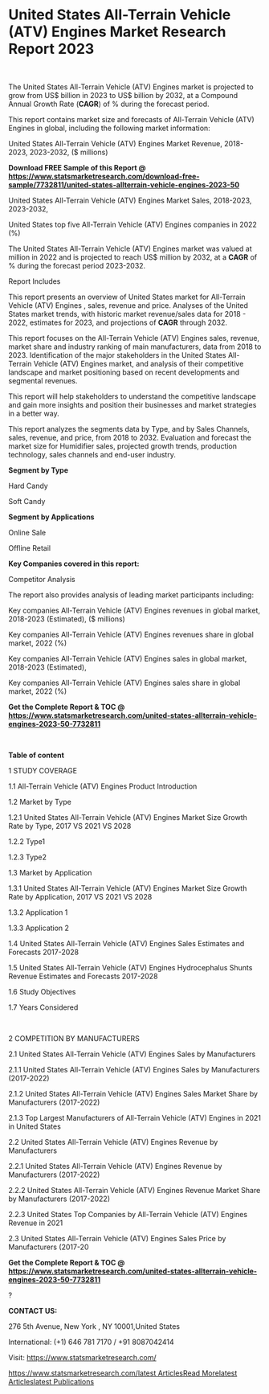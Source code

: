 <h1>United States All-Terrain Vehicle (ATV) Engines Market Research Report 2023</h1><br/><p>The United States All-Terrain Vehicle (ATV) Engines market is projected to grow from US$ billion in 2023 to US$ billion by 2032, at a Compound Annual Growth Rate (<strong>CAGR</strong>) of % during the forecast period.</p>
 
 
 
 <p>This report contains market size and forecasts of All-Terrain Vehicle (ATV) Engines in global, including the following market information:</p>
 
 
 
 <p>United States All-Terrain Vehicle (ATV) Engines Market Revenue, 2018-2023, 2023-2032, ($ millions)</p>
 
 
 
 <p><strong>Download FREE Sample of this Report @ <a href="https://www.statsmarketresearch.com/download-free-sample/7732811/united-states-allterrain-vehicle-engines-2023-50">https://www.statsmarketresearch.com/download-free-sample/7732811/united-states-allterrain-vehicle-engines-2023-50</a></strong></p>
 
 
 
 <p>United States All-Terrain Vehicle (ATV) Engines Market Sales, 2018-2023, 2023-2032,</p>
 
 
 
 <p>United States top five All-Terrain Vehicle (ATV) Engines companies in 2022 (%)</p>
 
 
 
 <p>The United States All-Terrain Vehicle (ATV) Engines market was valued at million in 2022 and is projected to reach US$ million by 2032, at a <strong>CAGR</strong> of % during the forecast period 2023-2032.</p>
 
 
 
 <p>Report Includes</p>
 
 
 
 <p>This report presents an overview of United States market for All-Terrain Vehicle (ATV) Engines , sales, revenue and price. Analyses of the United States market trends, with historic market revenue/sales data for 2018 - 2022, estimates for 2023, and projections of <strong>CAGR</strong> through 2032.</p>
 
 
 
 <p>This report focuses on the All-Terrain Vehicle (ATV) Engines sales, revenue, market share and industry ranking of main manufacturers, data from 2018 to 2023. Identification of the major stakeholders in the United States All-Terrain Vehicle (ATV) Engines market, and analysis of their competitive landscape and market positioning based on recent developments and segmental revenues.</p>
 
 
 
 <p>This report will help stakeholders to understand the competitive landscape and gain more insights and position their businesses and market strategies in a better way.</p>
 
 
 
 <p>This report analyzes the segments data by Type, and by Sales Channels, sales, revenue, and price, from 2018 to 2032. Evaluation and forecast the market size for Humidifier sales, projected growth trends, production technology, sales channels and end-user industry.</p>
 
 
 
 <p><strong>Segment by Type</strong></p>
 
 
 
 <p>Hard Candy</p>
 
 
 
 <p>Soft Candy</p>
 
 
 
 <p><strong>Segment <strong><strong>by Applications</strong></strong></strong></p>
 
 
 
 <p>Online Sale</p>
 
 
 
 <p>Offline Retail</p>
 
 
 
 <p><strong>Key Companies covered in this report:</strong></p>
 
 
 
 <p>Competitor Analysis</p>
 
 
 
 <p>The report also provides analysis of leading market participants including:</p>
 
 
 
 <p>Key companies All-Terrain Vehicle (ATV) Engines revenues in global market, 2018-2023 (Estimated), ($ millions)</p>
 
 
 
 <p>Key companies All-Terrain Vehicle (ATV) Engines revenues share in global market, 2022 (%)</p>
 
 
 
 <p>Key companies All-Terrain Vehicle (ATV) Engines sales in global market, 2018-2023 (Estimated),</p>
 
 
 
 <p>Key companies All-Terrain Vehicle (ATV) Engines sales share in global market, 2022 (%)</p>
 
 
 
 <div><b>Get the Complete Report & TOC @ <a href="https://www.statsmarketresearch.com/united-states-allterrain-vehicle-engines-2023-50-7732811">https://www.statsmarketresearch.com/united-states-allterrain-vehicle-engines-2023-50-7732811</a></b></div>
 
 
 
 <p><br />
 
 <b>Table of content</b></p>
 
 
 
 <p>1 STUDY COVERAGE<br />
 
 1.1 All-Terrain Vehicle (ATV) Engines Product Introduction<br />
 
 1.2 Market by Type<br />
 
 1.2.1 United States All-Terrain Vehicle (ATV) Engines Market Size Growth Rate by Type, 2017 VS 2021 VS 2028<br />
 
 1.2.2 Type1<br />
 
 1.2.3 Type2<br />
 
 1.3 Market by Application<br />
 
 1.3.1 United States All-Terrain Vehicle (ATV) Engines Market Size Growth Rate by Application, 2017 VS 2021 VS 2028<br />
 
 1.3.2 Application 1<br />
 
 1.3.3 Application 2<br />
 
 1.4 United States All-Terrain Vehicle (ATV) Engines Sales Estimates and Forecasts 2017-2028<br />
 
 1.5 United States All-Terrain Vehicle (ATV) Engines Hydrocephalus Shunts Revenue Estimates and Forecasts 2017-2028<br />
 
 1.6 Study Objectives<br />
 
 1.7 Years Considered<br />
 
 <br />
 
 2 COMPETITION BY MANUFACTURERS<br />
 
 2.1 United States All-Terrain Vehicle (ATV) Engines Sales by Manufacturers<br />
 
 2.1.1 United States All-Terrain Vehicle (ATV) Engines Sales by Manufacturers (2017-2022)<br />
 
 2.1.2 United States All-Terrain Vehicle (ATV) Engines Sales Market Share by Manufacturers (2017-2022)<br />
 
 2.1.3 Top Largest Manufacturers of All-Terrain Vehicle (ATV) Engines in 2021 in United States<br />
 
 2.2 United States All-Terrain Vehicle (ATV) Engines Revenue by Manufacturers<br />
 
 2.2.1 United States All-Terrain Vehicle (ATV) Engines Revenue by Manufacturers (2017-2022)<br />
 
 2.2.2 United States All-Terrain Vehicle (ATV) Engines Revenue Market Share by Manufacturers (2017-2022)<br />
 
 2.2.3 United States Top Companies by All-Terrain Vehicle (ATV) Engines Revenue in 2021<br />
 
 2.3 United States All-Terrain Vehicle (ATV) Engines Sales Price by Manufacturers (2017-20</p>
 
 
 
 <div><b>Get the Complete Report & TOC @ <a href="https://www.statsmarketresearch.com/united-states-allterrain-vehicle-engines-2023-50-7732811">https://www.statsmarketresearch.com/united-states-allterrain-vehicle-engines-2023-50-7732811</a></b></div>
 
 
 
 <p>? </p>
 
 
 
 <p><b>CONTACT US:</b><br />
 
 276 5th Avenue, New York , NY 10001,United States<br />
 
 International: (+1) 646 781 7170 / +91 8087042414<br />
 
 Visit: <a href="https://www.statsmarketresearch.com/">https://www.statsmarketresearch.com/</a><br />
 
 <a href="https://gyeongbokgung.com">https://www.statsmarketresearch.com/</a><a href="https://hallyeomaritime.com">latest Articles</a><a href="https://jingwansa.com">Read More</a><a href="https://nguoiviet.jp/">latest Articles</a><a href="https://www.intelmarketresearch.com/">latest Publications</a></p>